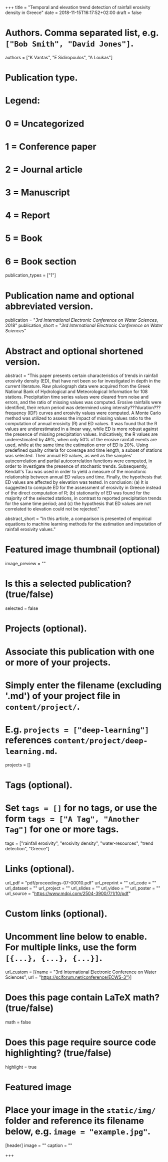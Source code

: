 +++
title = "Temporal and elevation trend detection of rainfall erosivity density in Greece"
date = 2018-11-15T16:17:52+02:00
draft = false

# Authors. Comma separated list, e.g. `["Bob Smith", "David Jones"]`.
authors = ["K Vantas", "E Sidiropoulos", "A Loukas"]

# Publication type.
# Legend:
# 0 = Uncategorized
# 1 = Conference paper
# 2 = Journal article
# 3 = Manuscript
# 4 = Report
# 5 = Book
# 6 = Book section
publication_types = ["1"]

# Publication name and optional abbreviated version.
publication = "*3rd International Electronic Conference on Water Sciences*, 2018"
publication_short = "*3rd International Electronic Conference on Water Sciences*"

# Abstract and optional shortened version.
abstract = "This paper presents certain characteristics of trends in rainfall erosivity density (ED), that have not been so far investigated in depth in the current literature. Raw pluviograph data were acquired from the Greek National Bank of Hydrological and Meteorological Information for 108 stations. Precipitation time series values were cleared from noise and errors, and the ratio of missing values was computed. Erosive rainfalls were identified, their return period was determined using intensity???duration???frequency (IDF) curves and erosivity values were computed. A Monte Carlo method was utilized to assess the impact of missing values ratio to the computation of annual erosivity (R) and ED values. It was found that the R values are underestimated in a linear way, while ED is more robust against the presence of missing precipitation values. Indicatively, the R values are underestimated by 49%, when only 50% of the erosive rainfall events are used, while at the same time the estimation error of ED is 20%. Using predefined quality criteria for coverage and time length, a subset of stations was selected. Their annual ED values, as well as the samples' autocorrelation and partial autocorrelation functions were computed, in order to investigate the presence of stochastic trends. Subsequently, Kendall's Tau was used in order to yield a measure of the monotonic relationship between annual ED values and time. Finally, the hypothesis that ED values are affected by elevation was tested. In conclusion: (a) It is suggested to compute ED for the assessment of erosivity in Greece instead of the direct computation of R; (b) stationarity of ED was found for the majority of the selected stations, in contrast to reported precipitation trends for the same time period; and (c) the hypothesis that ED values are not correlated to elevation could not be rejected."

abstract_short = "In this article, a comparison is presented of empirical equations to machine learning methods for the estimation and imputation of rainfall erosivity values."

# Featured image thumbnail (optional)
image_preview = ""

# Is this a selected publication? (true/false)
selected = false

# Projects (optional).
#   Associate this publication with one or more of your projects.
#   Simply enter the filename (excluding '.md') of your project file in `content/project/`.
#   E.g. `projects = ["deep-learning"]` references `content/project/deep-learning.md`.
projects = []

# Tags (optional).
#   Set `tags = []` for no tags, or use the form `tags = ["A Tag", "Another Tag"]` for one or more tags.
tags = ["rainfall erosivity", "erosivity density", "water-resources", "trend detection", "Greece"]

# Links (optional).
url_pdf = "pdf/proceedings-07-00010.pdf"
url_preprint = ""
url_code = ""
url_dataset = ""
url_project = ""
url_slides = ""
url_video = ""
url_poster = ""
url_source = "https://www.mdpi.com/2504-3900/7/1/10/pdf"

# Custom links (optional).
#   Uncomment line below to enable. For multiple links, use the form `[{...}, {...}, {...}]`.
url_custom = [{name = "3rd International Electronic Conference on Water Sciences", url = "https://sciforum.net/conference/ECWS-3"}]

# Does this page contain LaTeX math? (true/false)
math = false

# Does this page require source code highlighting? (true/false)
highlight = true

# Featured image
# Place your image in the `static/img/` folder and reference its filename below, e.g. `image = "example.jpg"`.
[header]
image = ""
caption = ""

+++
